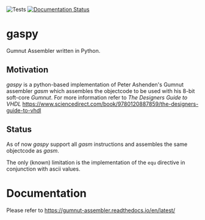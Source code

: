 ![Tests](https://github.com/bwiessneth/gumnut_assembler/workflows/Tests/badge.svg)
[![Documentation Status](https://readthedocs.org/projects/gumnut-assembler/badge/?version=latest)](https://gumnut-assembler.readthedocs.io/en/latest/?badge=latest)



# gaspy

Gumnut Assembler written in Python.



## Motivation

*gaspy* is a python-based implementation of Peter Ashenden's Gumnut assembler *gasm* which assembles the objectcode to be used with his 8-bit soft-core *Gumnut*.
For more information refer to *The Designers Guide to VHDL* https://www.sciencedirect.com/book/9780120887859/the-designers-guide-to-vhdl



## Status

As of now *gaspy* support all *gasm* instructions and assembles the same objectcode as *gasm*.

The only (known) limitation is the implementation of the ```equ``` directive in conjunction with ascii values.



# Documentation 

Please refer to https://gumnut-assembler.readthedocs.io/en/latest/
